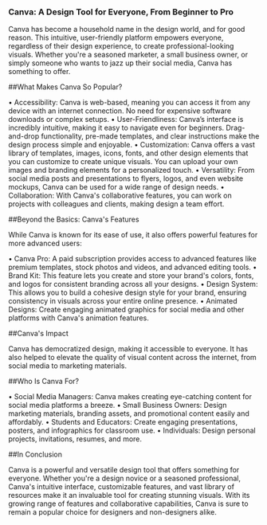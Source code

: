### Canva: A Design Tool for Everyone, From Beginner to Pro

Canva has become a household name in the design world, and for good reason. This intuitive, user-friendly platform empowers everyone, regardless of their design experience, 
to create professional-looking visuals.  Whether you're a seasoned marketer, a small business owner, or simply someone who wants to jazz up their social media, Canva has something 
to offer. 

##What Makes Canva So Popular?

• Accessibility: Canva is web-based, meaning you can access it from any device with an internet connection. No need for expensive software downloads or complex setups.
• User-Friendliness: Canva’s interface is incredibly intuitive, making it easy to navigate even for beginners. Drag-and-drop functionality, pre-made templates, and clear instructions 
make the design process simple and enjoyable.
• Customization: Canva offers a vast library of templates, images, icons, fonts, and other design elements that you can customize to create unique visuals. You can upload your own 
images and branding elements for a personalized touch.
• Versatility: From social media posts and presentations to flyers, logos, and even website mockups, Canva can be used for a wide range of design needs.
• Collaboration:  With Canva's collaborative features, you can work on projects with colleagues and clients, making design a team effort.

##Beyond the Basics: Canva's Features

While Canva is known for its ease of use, it also offers powerful features for more advanced users:

• Canva Pro: A paid subscription provides access to advanced features like premium templates, stock photos and videos, and advanced editing tools.
• Brand Kit: This feature lets you create and store your brand's colors, fonts, and logos for consistent branding across all your designs.
• Design System:  This allows you to build a cohesive design style for your brand, ensuring consistency in visuals across your entire online presence.
• Animated Designs: Create engaging animated graphics for social media and other platforms with Canva's animation features.

##Canva's Impact

Canva has democratized design, making it accessible to everyone. It has also helped to elevate the quality of visual content across the internet, from social media to marketing 
materials. 

##Who Is Canva For?

• Social Media Managers: Canva makes creating eye-catching content for social media platforms a breeze.
• Small Business Owners:  Design marketing materials, branding assets, and promotional content easily and affordably.
• Students and Educators: Create engaging presentations, posters, and infographics for classroom use.
• Individuals: Design personal projects, invitations, resumes, and more. 

##In Conclusion

Canva is a powerful and versatile design tool that offers something for everyone. Whether you're a design novice or a seasoned professional, Canva's intuitive interface, 
customizable features, and vast library of resources make it an invaluable tool for creating stunning visuals.  With its growing range of features and collaborative capabilities, 
Canva is sure to remain a popular choice for designers and non-designers alike.

